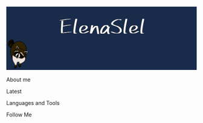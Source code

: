 ![Header](https://github.com/ElenaSlel/ElenaSlel/blob/913aa211861679a672b56b49de5cfa2903e97d12/assets/-fOrk357Ii0.jpg)

About me


Latest 

Languages and Tools

Follow Me